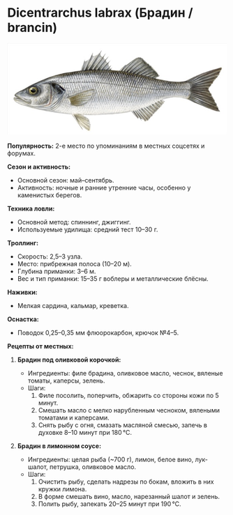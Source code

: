# Dicentrarchus labrax (Брадин / brancin)

![Брадин](../images/dicentrarchus_labrax.jpg)

**Популярность:** 2-е место по упоминаниям в местных соцсетях и форумах.

**Сезон и активность:**
- Основной сезон: май–сентябрь.
- Активность: ночные и ранние утренние часы, особенно у каменистых берегов.

**Техника ловли:**
- Основной метод: спиннинг, джиггинг.
- Используемые удилища: средний тест 10–30 г.

**Троллинг:**
- Скорость: 2,5–3 узла.
- Место: прибрежная полоса (10–20 м).
- Глубина приманки: 3–6 м.
- Вес и тип приманки: 15–35 г воблеры и металлические блёсны.

**Наживки:**
- Мелкая сардина, кальмар, креветка.

**Оснастка:**
- Поводок 0,25–0,35 мм флюорокарбон, крючок №4–5.

**Рецепты от местных:**
1. **Брадин под оливковой корочкой:**
   - Ингредиенты: филе брадина, оливковое масло, чеснок, вяленые томаты, каперсы, зелень.
   - Шаги:
     1. Филе посолить, поперчить, обжарить со стороны кожи по 5 минут.
     2. Смешать масло с мелко нарубленным чесноком, вялеными томатами и каперсами.
     3. Снять рыбу с огня, смазать масляной смесью, запечь в духовке 8–10 минут при 180 °C.

2. **Брадин в лимонном соусе:**
   - Ингредиенты: целая рыба (~700 г), лимон, белое вино, лук-шалот, петрушка, оливковое масло.
   - Шаги:
     1. Очистить рыбу, сделать надрезы по бокам, вложить в них кружки лимона.
     2. В форме смешать вино, масло, нарезанный шалот и зелень.
     3. Полить рыбу, запекать 20–25 минут при 190 °C.


